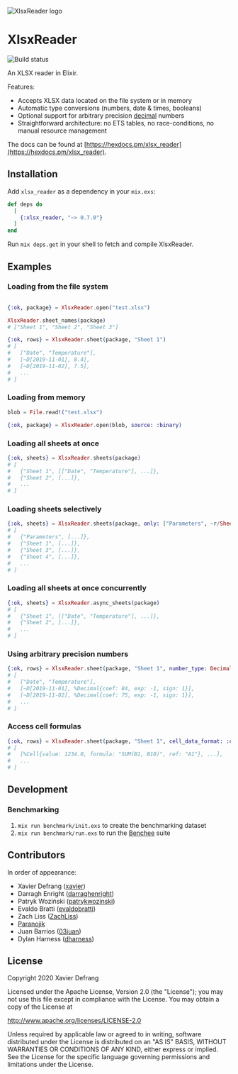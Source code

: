 ![XlsxReader logo](https://raw.githubusercontent.com/xavier/xlsx_reader/master/assets/logo.png)

# XlsxReader

![Build status](https://github.com/xavier/xlsx_reader/workflows/CI/badge.svg)

An XLSX reader in Elixir.

Features:

- Accepts XLSX data located on the file system or in memory
- Automatic type conversions (numbers, date & times, booleans)
- Optional support for arbitrary precision [decimal](https://github.com/ericmj/decimal) numbers
- Straightforward architecture: no ETS tables, no race-conditions, no manual resource management

The docs can be found at [https://hexdocs.pm/xlsx_reader](https://hexdocs.pm/xlsx_reader).

## Installation

Add `xlsx_reader` as a dependency in your  `mix.exs`:

```elixir
def deps do
  [
    {:xlsx_reader, "~> 0.7.0"}
  ]
end
```

Run `mix deps.get` in your shell to fetch and compile XlsxReader. 

## Examples

### Loading from the file system

```elixir

{:ok, package} = XlsxReader.open("test.xlsx")

XlsxReader.sheet_names(package)
# ["Sheet 1", "Sheet 2", "Sheet 3"]

{:ok, rows} = XlsxReader.sheet(package, "Sheet 1")
# [
#   ["Date", "Temperature"], 
#   [~D[2019-11-01], 8.4], 
#   [~D[2019-11-02], 7.5], 
#   ...
# ]
```

### Loading from memory

```elixir
blob = File.read!("test.xlsx")

{:ok, package} = XlsxReader.open(blob, source: :binary)
```

### Loading all sheets at once

```elixir
{:ok, sheets} = XlsxReader.sheets(package)
# [
#   {"Sheet 1", [["Date", "Temperature"], ...]}, 
#   {"Sheet 2", [...]}, 
#   ...
# ]
```

### Loading sheets selectively

```elixir
{:ok, sheets} = XlsxReader.sheets(package, only: ["Parameters", ~r/Sheet \d+/], except: ["Sheet 2"])
# [
#   {"Parameters", [...]}, 
#   {"Sheet 1", [...]}, 
#   {"Sheet 3", [...]}, 
#   {"Sheet 4", [...]}, 
#   ...
# ]
```

### Loading all sheets at once concurrently

```elixir
{:ok, sheets} = XlsxReader.async_sheets(package)
# [
#   {"Sheet 1", [["Date", "Temperature"], ...]}, 
#   {"Sheet 2", [...]}, 
#   ...
# ]
```

### Using arbitrary precision numbers

```elixir
{:ok, rows} = XlsxReader.sheet(package, "Sheet 1", number_type: Decimal)
# [
#   ["Date", "Temperature"], 
#   [~D[2019-11-01], %Decimal{coef: 84, exp: -1, sign: 1}], 
#   [~D[2019-11-02], %Decimal{coef: 75, exp: -1, sign: 1}], 
#   ...
# ]
```

### Access cell formulas

```elixir
{:ok, rows} = XlsxReader.sheet(package, "Sheet 1", cell_data_format: :cell)
# [
#   [%Cell{value: 1234.0, formula: "SUM(B1, B10)", ref: "A1"}, ...], 
#   ...
# ]
```

## Development

### Benchmarking

1. `mix run benchmark/init.exs` to create the benchmarking dataset
2. `mix run benchmark/run.exs` to run the [Benchee](https://github.com/bencheeorg/benchee) suite

## Contributors

In order of appearance:

- Xavier Defrang ([xavier](https://github.com/xavier))
- Darragh Enright ([darraghenright](https://github.com/darraghenright))
- Patryk Woziński ([patrykwozinski](https://github.com/patrykwozinski))
- Evaldo Bratti ([evaldobratti](https://github.com/evaldobratti))
- Zach Liss ([ZachLiss](https://github.com/ZachLiss))
- [Paranojik](https://github.com/paranojik)
- Juan Barrios ([03juan](https://github.com/03juan))
- Dylan Harness ([dharness](https://github.com/dharness))

## License

Copyright 2020 Xavier Defrang

Licensed under the Apache License, Version 2.0 (the "License");
you may not use this file except in compliance with the License.
You may obtain a copy of the License at

   http://www.apache.org/licenses/LICENSE-2.0

Unless required by applicable law or agreed to in writing, software
distributed under the License is distributed on an "AS IS" BASIS,
WITHOUT WARRANTIES OR CONDITIONS OF ANY KIND, either express or implied.
See the License for the specific language governing permissions and
limitations under the License.
